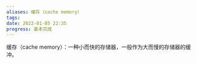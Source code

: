 ```yaml
---
aliases: 缓存（cache memory）
tags: 
date: 2022-01-05 22:35
progress: 基本完成
---
```


缓存（cache memory）：一种小而快的存储器，一般作为大而慢的存储器的缓冲。